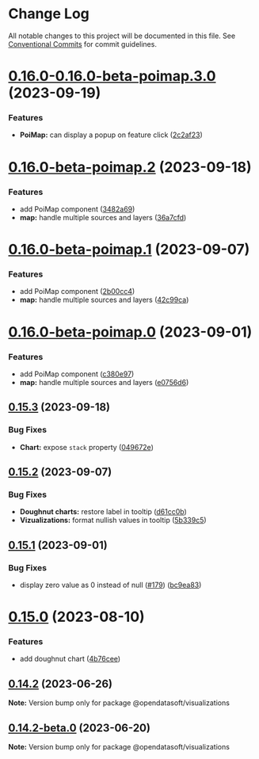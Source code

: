 # Change Log

All notable changes to this project will be documented in this file.
See [Conventional Commits](https://conventionalcommits.org) for commit guidelines.

# [0.16.0-0.16.0-beta-poimap.3.0](https://github.com/opendatasoft/ods-dataviz-sdk/compare/@opendatasoft/visualizations@0.16.0-beta-poimap.2...@opendatasoft/visualizations@0.16.0-0.16.0-beta-poimap.3.0) (2023-09-19)


### Features

* **PoiMap:** can display a popup on feature click ([2c2af23](https://github.com/opendatasoft/ods-dataviz-sdk/commit/2c2af234fc5b31bb1cd9952ebcc1c6d1a123a807))





# [0.16.0-beta-poimap.2](https://github.com/opendatasoft/ods-dataviz-sdk/compare/@opendatasoft/visualizations@0.15.3...@opendatasoft/visualizations@0.16.0-beta-poimap.2) (2023-09-18)


### Features

* add PoiMap component ([3482a69](https://github.com/opendatasoft/ods-dataviz-sdk/commit/3482a69bef6d3fdc9451a3e5c1baa42a8b3b7fdc))
* **map:** handle multiple sources and layers ([36a7cfd](https://github.com/opendatasoft/ods-dataviz-sdk/commit/36a7cfdc36ae563e712966fe8258b6da8c72815b))





# [0.16.0-beta-poimap.1](https://github.com/opendatasoft/ods-dataviz-sdk/compare/@opendatasoft/visualizations@0.15.2...@opendatasoft/visualizations@0.16.0-beta-poimap.1) (2023-09-07)


### Features

* add PoiMap component ([2b00cc4](https://github.com/opendatasoft/ods-dataviz-sdk/commit/2b00cc48aa940facdcd841649ba20c93414c2fca))
* **map:** handle multiple sources and layers ([42c99ca](https://github.com/opendatasoft/ods-dataviz-sdk/commit/42c99cacd12262700f3c98ba63a2c54ce826d97c))





# [0.16.0-beta-poimap.0](https://github.com/opendatasoft/ods-dataviz-sdk/compare/@opendatasoft/visualizations@0.15.1...@opendatasoft/visualizations@0.16.0-beta-poimap.0) (2023-09-01)


### Features

* add PoiMap component ([c380e97](https://github.com/opendatasoft/ods-dataviz-sdk/commit/c380e9726c0c43bedad321cbd2695f39ce161dc7))
* **map:** handle multiple sources and layers ([e0756d6](https://github.com/opendatasoft/ods-dataviz-sdk/commit/e0756d6f6995d16031e786a852946c38d0a75f7e))




## [0.15.3](https://github.com/opendatasoft/ods-dataviz-sdk/compare/@opendatasoft/visualizations@0.15.2...@opendatasoft/visualizations@0.15.3) (2023-09-18)


### Bug Fixes

* **Chart:** expose `stack` property ([049672e](https://github.com/opendatasoft/ods-dataviz-sdk/commit/049672eb8a721070f957fca22866cbb6b74a7920))




## [0.15.2](https://github.com/opendatasoft/ods-dataviz-sdk/compare/@opendatasoft/visualizations@0.15.1...@opendatasoft/visualizations@0.15.2) (2023-09-07)


### Bug Fixes

* **Doughnut charts:** restore label in tooltip ([d61cc0b](https://github.com/opendatasoft/ods-dataviz-sdk/commit/d61cc0be229f53142d30d14b88cbee3db5d5404e))
* **Vizualizations:** format nullish values in tooltip ([5b339c5](https://github.com/opendatasoft/ods-dataviz-sdk/commit/5b339c52c8c8d73525dee2ec871a220efaecc5c2))





## [0.15.1](https://github.com/opendatasoft/ods-dataviz-sdk/compare/@opendatasoft/visualizations@0.15.0...@opendatasoft/visualizations@0.15.1) (2023-09-01)


### Bug Fixes

* display zero value as 0 instead of null ([#179](https://github.com/opendatasoft/ods-dataviz-sdk/issues/179)) ([bc9ea83](https://github.com/opendatasoft/ods-dataviz-sdk/commit/bc9ea835879f20c02a6b1ff9f34deab04d44d597))





# [0.15.0](https://github.com/opendatasoft/ods-dataviz-sdk/compare/@opendatasoft/visualizations@0.14.2...@opendatasoft/visualizations@0.15.0) (2023-08-10)


### Features

* add doughnut chart ([4b76cee](https://github.com/opendatasoft/ods-dataviz-sdk/commit/4b76ceeee25e04a7a0816630c45fa3330b9da872))





## [0.14.2](https://github.com/opendatasoft/ods-dataviz-sdk/compare/@opendatasoft/visualizations@0.14.2-beta.0...@opendatasoft/visualizations@0.14.2) (2023-06-26)

**Note:** Version bump only for package @opendatasoft/visualizations





## [0.14.2-beta.0](https://github.com/opendatasoft/ods-dataviz-sdk/compare/@opendatasoft/visualizations@0.14.1...@opendatasoft/visualizations@0.14.2-beta.0) (2023-06-20)

**Note:** Version bump only for package @opendatasoft/visualizations
